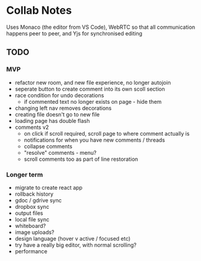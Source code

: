 Collab Notes
============

Uses Monaco (the editor from VS Code), WebRTC so that all communication happens peer to peer, and Yjs for synchronised editing

TODO
----
### MVP
- refactor new room, and new file experience, no longer autojoin
- seperate button to create comment into its own scoll section
- race condition for undo decorations
  - if commented text no longer exists on page - hide them
- changing left nav removes decorations
- creating file doesn't go to new file
- loading page has double flash
- comments v2
  - on click if scroll required, scroll page to where comment actually is
  - notifications for when you have new comments / threads
  - collapse comments
  - "resolve" comments - menu?
  - scroll comments too as part of line restoration

### Longer term
- migrate to create react app
- rollback history
- gdoc / gdrive sync
- dropbox sync
- output files
- local file sync
- whiteboard?
- image uploads?
- design language (hover v active / focused etc)
- try have a really big editor, with normal scrolling?
- performance

